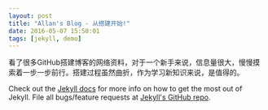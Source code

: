 ```yaml
---
layout: post
title: "Allan's Blog - 从搭建开始!"
date: 2016-05-07 15:50:01
tags: [jekyll, demo]
---
```

看了很多GitHub搭建博客的网络资料，对于一个新手来说，信息量很大，慢慢摸索着一步一步前行。搭建过程虽然曲折，作为学习新知识来说，是值得的。

Check out the [Jekyll docs][jekyll] for more info on how to get the most out of Jekyll. File all bugs/feature requests at [Jekyll's GitHub repo][jekyll-gh].

[jekyll-gh]: https://github.com/mojombo/jekyll
[jekyll]:    http://jekyllrb.com